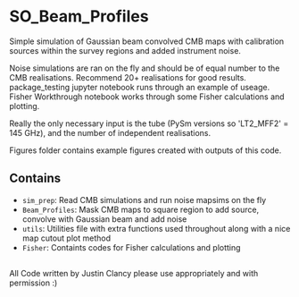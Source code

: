 # SO_Beam_Profiles
Simple simulation of Gaussian beam convolved CMB maps with calibration sources within the survey regions and added instrument noise.

Noise simulations are ran on the fly and should be of equal number to the CMB realisations.
Recommend 20+ realisations for good results.
package_testing jupyter notebook runs through an example of useage.
Fisher Workthrough notebook works through some Fisher calculations and plotting.

Really the only necessary input is the tube (PySm versions so 'LT2_MFF2' = 145 GHz), and the number of independent realisations.

Figures folder contains example figures created with outputs of this code.

## Contains
* `sim_prep`: Read CMB simulations and run noise mapsims on the fly
* `Beam_Profiles`: Mask CMB maps to square region to add source, convolve with Gaussian beam and add noise
* `utils`: Utilities file with extra functions used throughout along with a nice map cutout plot method
* `Fisher`: Containts codes for Fisher calculations and plotting

##
All Code written by Justin Clancy please use appropriately and with permission :) 
